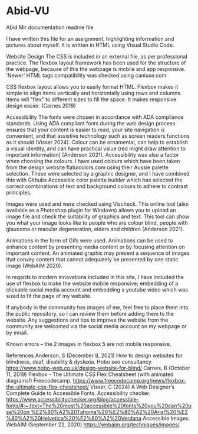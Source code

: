 # Abid-VU
Abid Mir documentation readme file

I have written this file for an assignment, highlighting information and pictures about myself.  It is written in HTML using Visual Studio Code.

Website Design
The CSS is included in an external file, as per professional practice.
The flexbox layout framework has been used for the structure of the webpage, because of this the webpage is mobile and app responsive.  ‘Newer’ HTML tags compatibility was checked using caniuse.com 
 
CSS flexbox layout allows you to easily format HTML. Flexbox makes it simple to align items vertically and horizontally using rows and columns. Items will "flex" to different sizes to fill the space. It makes responsive design easier. (Carnes 2019)

Accessibility
The fonts were chosen in accordance with ADA compliance standards. Using ADA compliant fonts during the web design process ensures that your content is easier to read, your site navigation is convenient, and that assistive technology such as screen readers functions as it should (Visser 2024).
Colour can be ornamental, can help to establish a visual identity, and can have practical value (red might draw attention to important information) (Anderson 2021).
Accessibility was also a factor when choosing the colours.  I have used colours which have been taken from the design website flatuicolors.com using their Aussie palette selection. These were selected by a graphic designer, and I have combined this with Githubs Accessible color palette builder which has selected the correct combinations of text and background colours to adhere to contrast principles.

Images were used and were checked using Vischeck.  This online tool (also available as a Photoshop plugin for Windows) allows you to upload an image file and check the suitability of graphics and text. This tool can show you what your image looks like to people who are colour blind, people with glaucoma or macular degeneration, elders and children (Anderson 2021).

Animations in the form of Gifs were used.  Animations can be used to enhance content by presenting media content or by focusing attention on important content. An animated graphic may present a sequence of images that convey content that cannot adequately be presented by one static image (WebAIM 2020).

In regards to modern innovations included in this site, I have included the use of flexbox to make the website mobile responsive; embedding of a clickable social media account and embedding a youtube video which was sized to fit the page of my website.

If anybody in the community has images of me, feel free to place them into the public repository, so I can review them before adding them to the website.
Any suggestions and tips to improve the website from the community are welcomed via the  social media account on my webpage or by email. 

Known errors – the 2 images in flexbox 5 are not mobile responsive. 


References
Anderson, S (December 8, 2021) How to design websites for blindness, deaf, disability & dyslexia. Hobo seo consultancy. https://www.hobo-web.co.uk/design-website-for-blind/
Carnes, B (October 11, 2019) Flexbox - The Ultimate CSS Flex Cheatsheet (with animated diagrams!) Freecodecamp. https://www.freecodecamp.org/news/flexbox-the-ultimate-css-flex-cheatsheet/
Visser, C (2024) A Web Designer’s Complete Guide to Accessible Fonts. Accessibility checker. https://www.accessibilitychecker.org/blog/accessible-fonts/#:~:text=The%20most%20accessible%20fonts%20you%20can%20use%20on,%E2%80%A2%20Tahoma%20%E2%80%A2%20Arial%20%E2%80%A2%20Helvetica%20%E2%80%A2%20Verdana
Accessible Images. WebAIM (September 22, 2020) https://webaim.org/techniques/images/
